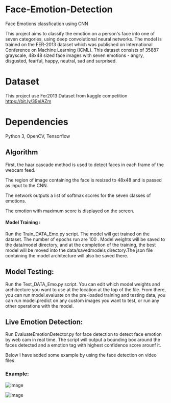 # Face-Emotion-Detection

Face Emotions classfication using CNN 

This project aims to classify the emotion on a person's face into one of seven categories, using deep convolutional neural networks. 
The model is trained on the FER-2013 dataset which was published on International Conference on Machine Learning (ICML). 
This dataset consists of 35887 grayscale, 48x48 sized face images with seven emotions - angry, disgusted, fearful, happy, neutral, sad and surprised.


# Dataset
This project use Fer2013 Dataset from kaggle competition https://bit.ly/39eIAZm


# Dependencies

Python 3, OpenCV, Tensorflow



## Algorithm

First, the haar cascade method is used to detect faces in each frame of the webcam feed.

The region of image containing the face is resized to 48x48 and is passed as input to the CNN.

The network outputs a list of softmax scores for the seven classes of emotions.

The emotion with maximum score is displayed on the screen.




#### Model Training :
Run the Train_DATA_Emo.py script. The model will get trained on the dataset. The number of epochs run are 100 . Model weights will be saved to the data/model directory, and at the completion of the training, the best model will be moved into the data/savedmodels directory.The json file containing the model architecture will also be saved there. 

## Model Testing: 
Run the Test_DATA_Emo.py script. You can edit which model weights and architecture you want to use at the location at the top of the file. From there, you can run model.evaluate on the pre-loaded training and testing data, you can run model.predict on any custom images you want to test, or run any other operations with the model. 

## Live Emotion Detection: 
Run EvaluateEmotionDetector.py for face detection to detect face emotion by web cam in real time.
The script will output a bounding box around the faces detected and a emotion tag with highest confidence score arounf it.

Below I have added some example by using the face detection on video files 

### Example:
![image](https://user-images.githubusercontent.com/46122725/178147961-ae774ad0-db46-45cd-af6d-0470d78845ef.png)

![image](https://user-images.githubusercontent.com/46122725/178147931-6c500b35-2673-4c4e-8bda-8d2e87d46456.png)





